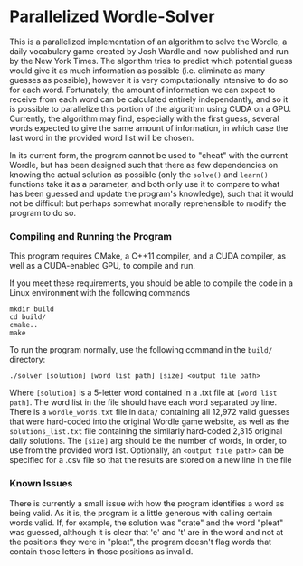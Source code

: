 # Parallelized Wordle-Solver
This is a parallelized implementation of an algorithm to solve the Wordle, a daily vocabulary game created by Josh Wardle and now published and run by the New York Times. The algorithm tries to predict which potential guess would give it as much information as possible (i.e. eliminate as many guesses as possible), however it is very computationally intensive to do so for each word. Fortunately, the amount of information we can expect to receive from each word can be calculated entirely independantly, and so it is possible to parallelize this portion of the algorithm using CUDA on a GPU. Currently, the algorithm may find, especially with the first guess, several words expected to give the same amount of information, in which case the last word in the provided word list will be chosen.

In its current form, the program cannot be used to "cheat" with the current Wordle, but has been designed such that there as few dependencies on knowing the actual solution as possible (only the `solve()` and `learn()` functions take it as a parameter, and both only use it to compare to what has been guessed and update the program's knowledge), such that it would not be difficult but perhaps somewhat morally reprehensible to modify the program to do so.

### Compiling and Running the Program
This program requires CMake, a C++11 compiler, and a CUDA compiler, as well as a CUDA-enabled GPU, to compile and run.

If you meet these requirements, you should be able to compile the code in a Linux environment with the following commands
```
mkdir build
cd build/
cmake..
make
```
To run the program normally, use the following command in the `build/` directory:
```
./solver [solution] [word list path] [size] <output file path>
```
Where `[solution]` is a 5-letter word contained in a .txt file at `[word list path]`. The word list in the file should have each word separated by line. There is a `wordle_words.txt` file in `data/` containing all 12,972 valid guesses that were hard-coded into the original Wordle game website, as well as the `solutions_list.txt` file containing the similarly hard-coded 2,315 original daily solutions. The `[size]` arg should be the number of words, in order, to use from the provided word list. Optionally, an `<output file path>` can be specified for a .csv file so that the results are stored on a new line in the file

### Known Issues
There is currently a small issue with how the program identifies a word as being valid. As it is, the program is a little generous with calling certain words valid. If, for example, the solution was "crate" and the word "pleat" was guessed, although it is clear that 'e' and 't' are in the word and not at the positions they were in "pleat", the program doesn't flag words that contain those letters in those positions as invalid.